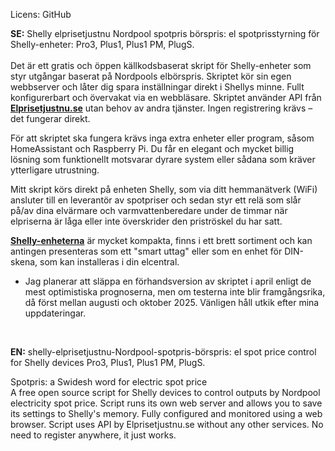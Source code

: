 Licens: GitHub
<p><b>SE:</b> Shelly elprisetjustnu Nordpool spotpris börspris: el spotprisstyrning för Shelly-enheter:  Pro3, Plus1, Plus1 PM, PlugS.<br><br> 
Det är ett gratis och öppen källkodsbaserat skript för Shelly-enheter som styr utgångar baserat på Nordpools elbörspris. Skriptet kör sin egen webbserver och låter dig spara inställningar direkt i Shellys minne. Fullt konfigurerbart och övervakat via en webbläsare. Skriptet använder API från <b><a href="https://www.elprisetjustnu.se/">Elprisetjustnu.se</a></b> utan behov av andra tjänster. Ingen registrering krävs – det fungerar direkt.<br>

För att skriptet ska fungera krävs inga extra enheter eller program, såsom HomeAssistant och Raspberry Pi. Du får en elegant och mycket billig lösning som funktionellt motsvarar dyrare system eller sådana som kräver ytterligare utrustning.

Mitt skript körs direkt på enheten Shelly, som via ditt hemmanätverk (WiFi) ansluter till en leverantör av spotpriser och sedan styr ett relä som slår på/av dina elvärmare och varmvattenberedare under de timmar när elpriserna är låga eller inte överskrider den priströskel du har satt.<br>

<b><a href="https://www.shelly.com/de/collections/all-products">Shelly-enheterna</a></b>  är mycket kompakta, finns i ett brett sortiment och kan antingen presenteras som ett "smart uttag" eller som en enhet för DIN-skena, som kan installeras i din elcentral.<br>

- Jag planerar att släppa en förhandsversion av skriptet i april enligt de mest optimistiska prognoserna, men om testerna inte blir framgångsrika, då först mellan augusti och oktober 2025.
Vänligen håll utkik efter mina uppdateringar.</p><br>

<b>EN:</b> shelly-elprisetjustnu-Nordpool-spotpris-börspris: el spot price control for Shelly devices Pro3, Plus1, Plus1 PM, PlugS.<br> 

Spotpris: a Swidesh word for electric spot price<br>
A free open source script for Shelly devices to control outputs by Nordpool electricity spot price. Script runs its own web server and allows you to save its settings to Shelly's memory. Fully configured and monitored using a web browser. Script uses API by Elprisetjustnu.se  without any other services. No need to register anywhere, it just works.
